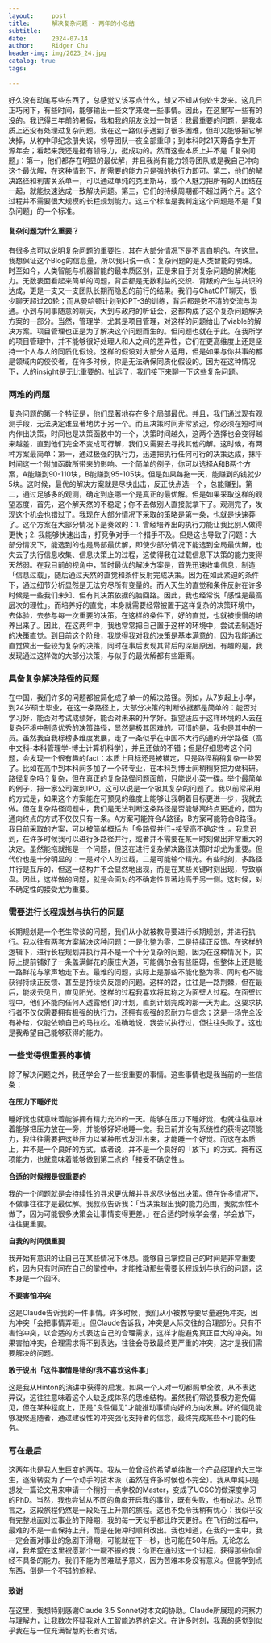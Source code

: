 ```yaml
---
layout:     post
title:      解决复杂问题 - 两年的小总结
subtitle:   
date:       2024-07-14
author:     Ridger Chu
header-img: img/2023_24.jpg
catalog: true
tags:
    
---
```


好久没有动笔写些东西了，总感觉又该写点什么，却又不知从何处生发来。这几日正巧闲下，有些时间，能够输出一些文字来做一些事情。因此，在这里写一些有的没的。我记得三年前的暑假，我和我的朋友说过一句话：我最重要的问题，是我本质上还没有处理过复杂问题。我在这一路似乎遇到了很多困难，但却又能够把它解决掉，从初中印纪念册失误，领导团队一夜全部重印；到本科时21天筹备学生开源年会；看起来我还是挺有领导力，挺成功的。然而这些本质上并不是「复杂问题」：第一，他们都存在明显的最优解，并且我尚有能力领导团队或是我自己冲向这个最优解，在这种情形下，所需要的能力只是强的执行力即可。第二，他们的解决路径和利害关系单一，可以通过单纯的克里斯马，或个人魅力把所有的人团结在一起，就能快速达成一致解决问题。第三，它们的持续周期都不超过两个月。这个过程并不需要很大规模的长程规划能力。这三个标准是我判定这个问题是不是「复杂问题」的一个标准。

#### 复杂问题为什么重要？

有很多点可以说明复杂问题的重要性，其在大部分情况下是不言自明的。在这里，我想保证这个Blog的信息量，所以我只说一点：复杂问题的是人类智能的明珠。时至如今，人类智能与机器智能的最本质区别，正是来自于对复杂问题的解决能力。无数表面看起来简单的问题，背后都是无数利益的交织、背叛的产生与共识的达成，更是一支又一支团队长期而隐忍的前行的结果。我们与ChatGPT聊天，很少聊天超过20轮；而从曼哈顿计划到GPT-3的训练，背后都是数不清的交流与沟通。小到与同事随意的聊天，大到与政府的听证会，这都构成了这个复杂问题解决方案的一部分。当然，管理学，尤其是项目管理，对这样的问题给出了viable的解决方案。项目管理也正是为了解决这个问题而生的。但问题也就在于此。在我所学的项目管理中，并不能够很好处理人和人之间的差异性，它们在更高维度上还是坚持一个人与人的同质化假设。这样的假设对大部分人适用，但是如果与你共事的都是领域内的佼佼者，在许多时候，你是无法确保同质化假设的。因为在这种情况下，人的insight是无比重要的。扯远了，我们接下来聊一下这些复杂问题。

### 两难的问题

复杂问题的第一个特征是，他们显著地存在多个局部最优。并且，我们通过现有观测手段，无法决定谁显著地优于另一个。而且决策时间非常紧迫，你必须在短时间内作出决策，时间也是决策函数中的一个，决策时间越久，这两个选择也会变得越来越差，直到他们完全不变成可行解，我们又需要去寻找其他的解。这时候，有两种方案最简单：第一，通过极强的执行力，迅速把执行任何可行的决策达成，抹平时间这一个附加函数所带来的影响。一个简单的例子，你可以选择A和B两个方案，A能赚到90-110块，B能赚到95-105块。但是如果每拖一天，能赚到的钱就少5块。这时候，最优的解决方案就是尽快出击，反正快点选一个，总能赚到。第二，通过足够多的观测，确定到底哪一个是真正的最优解。但是如果采取这样的观望态度，首先，这个解天然的不稳定；你不去做别人直接就拿下了。观测完了，发现这个机会也错过了。我现在大部分情况下采取的策略是第一条，也就是快速莽了。这个方案在大部分情况下是奏效的：1. 曾经培养出的执行力能让我比别人做得更快；2. 我能够快速出击，打竞争对手一个措手不及。但是这也导致了问题：大部分情况下，能选到的也是局部最优解，即使少部分情况下能选到全局最优解，也失去了执行信息收集、信息决策上的过程，这使得我在过载信息下决策的能力变得天然弱。在我目前的视角中，暂时最优的解决方案是，首先迅速收集信息，制造「信息过载」，随后通过天然的直觉和条件反射完成决策。因为在如此紧迫的条件下，通过细节分析显然是无法穷尽所有变量的。而人天生的直觉和条件反射在许多时候是一些我们未知、但有其决策依据的脑回路。因此，我也经常说「感性是最高层次的理性」。而培养好的直觉，本身就需要经常被置于这样复杂的决策环境中，去体验，去参与每一次重要的决策。在这样的条件下，好的直觉，也就被慢慢的培养出来了。因此，在这两年中，我也常常把自己置于这样的环境中，尝试去制造好的决策直觉。到目前这个阶段，我觉得我对我的决策是基本满意的，因为我能通过直觉做出一些较为复杂的决策，同时在事后发现其背后的深层原因。有趣的是，我发现通过这样做的大部分决策，与似乎的最优解都有些距离。

### 具备复杂解决路径的问题

在中国，我们许多的问题都被简化成了单一的解决路径。例如，从7岁起上小学，到24岁硕士毕业，在这一条路径上，大部分决策的判断依据都是简单的：能否对学习好，能否对考试成绩好，能否对未来的升学好。指望适应于这样环境的人去在复杂环境中制造优秀的决策路径，显然是极其困难的。可惜的是，我也是其中的一员。虽然我自我标榜多维度发展，走了一条似乎在中国不大行的通的升学路径（高中文科-本科管理学-博士计算机科学），并且还做的不错；但是仔细思考这个问题，会发现一个很有趣的fact：本质上目标还是被锚定，只是路径稍稍复杂一些罢了。比如在高中到本科间多加了一个转专业，在本科到博士间稍稍努把力做科研。路径复杂吗？复杂，但在真正的复杂路径问题面前，只能说小菜一碟。举个最简单的例子，把一家公司做到IPO，这可以说是一个极其复杂的问题了。我以前常采用的方式是，如果这个方案能在可预见的维度上能够让我朝着目标更进一步，我就去做。但在复杂路径问题中，我们是无法判断这条路径是否能够离终点更近的，因为通向终点的方式不仅仅只有一条。A方案可能符合A路径，B方案可能符合B路径。我目前采取的方案，可以被简单概括为「多路径并行+接受高不确定性」。我意识到，在许多时候我可以进行多路径并行，或者并不需要在某一时刻做出非常重大的决定。虽然能拖就拖是一个问题，但这在进行复杂解决路径决策时却尤为重要。但代价也是十分明显的：一是对个人的过载，二是可能输个精光。有些时刻，多路径并行是互斥的，但这一结构并不会显然地出现，而是在某些关键时刻出现，导致崩盘。因此，这样做的问题，就是会面对的不确定性显著地高于另一侧。这时候，对不确定性的接受尤为重要。

### 需要进行长程规划与执行的问题

长期规划是一个老生常谈的问题，我们从小就被教导要进行长期规划，并进行执行。我以往有两套方案解决这种问题：一是化整为零，二是持续正反馈。在这样的逻辑下，进行长程规划并执行并不是一个十分复杂的问题，因为在这种情况下，实际上提前铺好了一条盖满鲜花的康庄大道，可能偶尔会有些阻碍，但整体上还是能一路鲜花与掌声地走下去。最难的问题，实际上是那些不能化整为零、同时也不能获得持续正反馈、甚至是持续负反馈的问题。这样的路，往往是一路荆棘，但在最后，能拨云见日，直见阳光。这样的过程我喜欢将其称之为面壁人过程。在面壁过程中，他们不能向任何人透露他们的计划，直到计划完成的那一天为止。这要求执行者不仅仅需要拥有极强的执行力，还拥有极强的忍耐力与信念；这是一场完全没有补给，仅能依赖自己的马拉松。准确地说，我尝试执行过，但往往失败了。这也是我希望自己能够获得的能力。

### 一些觉得很重要的事情

除了解决问题之外，我还学会了一些很重要的事情。这些事情也是我当前的一些信条：

**在压力下睡好觉**

睡好觉也就意味着能够拥有精力充沛的一天。能够在压力下睡好觉，也就往往意味着能够把压力放在一旁，并能够好好地睡一觉。我目前并没有系统性的获得这项能力，我往往需要把这些压力以某种形式发泄出来，才能睡一个好觉。而这在本质上，并不是一个良好的方式，或者说，并不是一个良好的「放下」的方式。拥有这项能力，也就意味着能够做到第二点的「接受不确定性」。

**合适的时候摆是很重要的**

我的一个问题就是会持续性的寻求更优解并寻求尽快做出决策。但在许多情况下，不做事往往才是最优解。我叔叔告诉我：「当决策超出我的能力范围，我就索性不做了，因为可能很多决策会让事情变得更差。」在合适的时候学会摆，学会放下，往往更重要。

**自我的时间很重要**

我开始有意识的让自己在某些情况下休息。能够自己掌控自己的时间是非常重要的，因为只有时间在自己的掌控中，才能推动那些需要长程规划与执行的问题，这本身是一个回环。

**不要害怕冲突**

这是Claude告诉我的一件事情。许多时候，我们从小被教导要尽量避免冲突，因为冲突「会把事情弄砸」。但Claude告诉我，冲突是人际交往的合理部分。只有不害怕冲突，以合适的方式表达自己的合理需求，这样才能避免真正巨大的冲突。如果害怕冲突，合理需求得不到表达，往往会导致最终更严重的冲突，这才是我们需要解决的问题。

**敢于说出「这件事情是错的/我不喜欢这件事」**

这是我从Hinton的演讲中获得的启发。如果一个人对一切都照单全收，从不表达异议，这往往意味着这个人缺乏成体系的思维结构。虽然我们常说要极力避免偏见，但在某种程度上，正是"良性偏见"才能推动事情向好的方向发展。好的偏见能够凝聚追随者，通过建设性的冲突强化支持者的信念，最终完成某些不可能的任务。

### 写在最后

这两年也是我人生巨变的两年。我从一位曾经的希望单纯做一个产品经理的大三学生，逐渐转变为了一个动手的技术派（虽然在许多时候也不完全）。我从单纯只是想发一篇论文用来申请一个稍好一点学校的Master，变成了UCSC的做深度学习的PhD。当然，我也尝试从不同的角度开启我的事业，既有失败，也有成功。总而言之，这段旅程仍然是一段处在上升期的旅程。这也不免令我稍有忧心：我似乎没有完整地面对过事业的下降期，我的每一天似乎都比昨天更好。在飞行的过程中，最难的不是一直保持上升，而是在俯冲时顺利改出。我也知道，在我的一生中，我一定会面对事业的急剧下滑期，可能就在下一秒，也可能在50年后。无论怎么样，我希望在这里祝愿那个一蹶不振的我：你正在通过这一个过程，获得那些你曾经不具备的能力。我们不能为苦难赋予意义，因为苦难本身没有意义。但能学到点东西，倒是一个不错的旅程。

#### 致谢

在这里，我想特别感谢Claude 3.5 Sonnet对本文的协助。Claude所展现的洞察力与理解力，让我数次怀疑我对人工智能边界的定义。在许多时刻，我真的感觉到似乎我在与一位充满智慧的长者对话。

